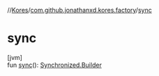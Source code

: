 //[Kores](../../index.md)/[com.github.jonathanxd.kores.factory](index.md)/[sync](sync.md)

# sync

[jvm]\
fun [sync](sync.md)(): [Synchronized.Builder](../com.github.jonathanxd.kores.base/-synchronized/-builder/index.md)

